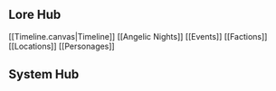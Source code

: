 ## Lore Hub
[[Timeline.canvas|Timeline]]
[[Angelic Nights]]
[[Events]]
[[Factions]]
[[Locations]]
[[Personages]]
## System Hub
